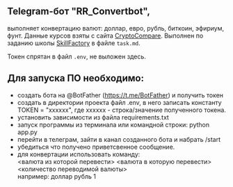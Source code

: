 ## Telegram-бот "RR_Convertbot", 
выполняет конвертацию валют: доллар, евро, рубль, биткоин, эфириум, фунт. Данные курсов взяты с сайта [CryptoCompare](https://www.cryptocompare.com/). Выполнен по заданию школы [SkillFactory](https://skillfactory.ru/) в файле `task.md`.

Токен спрятан в файл `.env`, не выложен здесь.

Для запуска ПО необходимо:
-
- создать бота на @BotFather (https://t.me/BotFather) и получить токен
- создать в директории проекта файл .env, в него записать константу TOKEN = "хххххх", где xxxxxx - строка/значение полученного токена.
- установить зависимости из файла requirements.txt
- запуск программы из терминала или командной строки: python app.py
- перейти в телеграм, зайти в канал созданного бота и набрать /start
- убедиться что получено приветсвенное сообщение.
- для конвертации использовать команду: <br> 
<валюта из которой перевести> <валюта в которую перевести> <количество переводимой валюты> <br> 
например: доллар рубль 1
